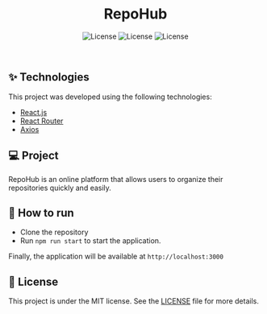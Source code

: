 # <h1 align="center">RepoHub</h1>

<p align="center">
  <img alt="License" src="https://img.shields.io/static/v1?label=license&message=MIT&color=8257E5&labelColor=000000">
  <img alt="License" src="https://img.shields.io/static/v1?label=Language&message=React&color=8257E5&labelColor=000000">
  <img alt="License" src="https://img.shields.io/static/v1?label=Version&message=1.0&color=8257E5&labelColor=000000">
</p>

<br>

## ✨ Technologies

This project was developed using the following technologies:

- [React.js](https://react.dev/)
- [React Router](https://reactrouter.com/en/main)
- [Axios](https://axios-http.com/ptbr/)

## 💻 Project

RepoHub is an online platform that allows users to organize their repositories quickly and easily.

## 🚀 How to run

- Clone the repository
- Run `npm run start` to start the application.

Finally, the application will be available at `http://localhost:3000`

## 📄 License

This project is under the MIT license. See the [LICENSE](LICENSE.md) file for more details.

